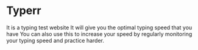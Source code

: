 # Typerr
It is a typing test website
It will give you the optimal typing speed that you have 
You can also use this to increase your speed by regularly monitoring your typing speed and practice harder.
